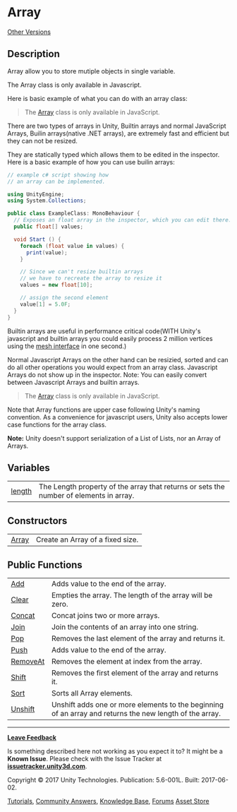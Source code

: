 # Array

[Other Versions]()


## Description

Array allow you to store mutiple objects in single variable.

The Array class is only available in Javascript.

Here is basic example of what you can do with an array class:

> The [Array]() class is only available in JavaScript.

There are two types of arrays in Unity, Builtin arrays and normal JavaScript Arrays, Builin arrays(native .NET arrays), are extremely fast and efficient but they can not be resized.

They are statically typed which allows them to be edited in the inspector. Here is a basic example of how you can use builin arrays:

``` csharp
// example c# script showing how
// an array can be implemented.

using UnityEngine;
using System.Collections;

public class ExampleClass: MonoBehaviour {
  // Exposes an float array in the inspector, which you can edit there.
  public float[] values;

  void Start () {
    foreach (float value in values) {
      print(value);
    }

    // Since we can't resize builtin arrays 
    // we have to recreate the array to resize it
    values = new float[10];

    // assign the second element 
    value[1] = 5.0F;
  }
}
```

Builtin arrays are useful in performance critical code(WITH Unity's javascript and builtin arrays you could easily process 2 million vertices using the [mesh interface]() in one second.)

Normal Javascript Arrays on the other hand can be resizied, sorted and can do all other operations you  would expect from an array class. Javascript Arrays do not show up in the inspector. Note: You can easily convert between Javascript Arrays and builtin arrays.

> The [Array]() class is only available in JavaScript.

Note that Array functions are upper case following Unity's naming convention. As a convenience for javascript users, Unity also accepts lower case functions for the array class.

**Note:** Unity doesn't support serialization of a List of Lists, nor an Array of Arrays.

## Variables

|||
:--|:--
[length]()|The Length property of the array that returns or sets the number of elements in array.

## Constructors

|||
:--|:--
[Array]()|Create an Array of a fixed size.

## Public Functions

|||
:--|:--
[Add]()|Adds value to the end of the array.
[Clear]()|Empties the array. The length of the array will be zero.
[Concat]()|Concat joins two or more arrays.
[Join]()|Join the contents of an array into one string.
[Pop]()|Removes the last element of the array and returns it.
[Push]()|Adds value to the end of the array.
[RemoveAt]()|Removes the element at index from the array.
[Shift]()|Removes the first element of the array and returns it.
[Sort]()|Sorts all Array elements.
[Unshift]()|Unshift adds one or more elements to the beginning of an array and returns the new length of the array.

---

**[Leave Feedback]()**

Is something described here not working as you expect it to? It might be a **Known Issue**. Please check with the Issue Tracker at **[issuetracker.unity3d.com]()**.

Copyright © 2017 Unity Technologies. Publication: 5.6-001L. Built: 2017-06-02.


[Tutorials](), [Community Answers](), [Knowledge Base](), [Forums]() [Asset Store]()